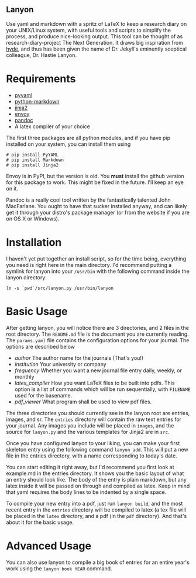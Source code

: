 Lanyon
----------------------
Use yaml and markdown with a spritz of LaTeX to keep a research diary on your 
UNIX/Linux system, with useful tools and scripts to simplify the process, and 
produce nice-looking output.  This tool can be thought of as
research-diary-project The Next Generation.  It draws big inspiration from
[hyde](http://hyde.github.com), and thus has been given the name of Dr. Jekyll's
eminently sceptical colleague, Dr. Hastie Lanyon.

Requirements
======================
* [pyyaml](http://pyyaml.org/wiki/PyYAML)
* [python-markdown](http://freewisdom.org/projects/python-markdown/)
* [jinja2](http://jinja.pocoo.org/docs/)
* [envoy](https://github.com/kennethreitz/envoy)
* [pandoc](http://johnmacfarlane.net/pandoc/)
* A latex compiler of your choice

The first three packages are all python modules, and if you have pip installed
on your system, you can install them using

    # pip install PyYAML
    # pip install Markdown
    # pip install Jinja2

Envoy is in PyPI, but the version is old.  You __must__ install the github
version for this package to work.  This might be fixed in the future.  I'll keep
an eye on it.

Pandoc is a really cool tool written by the fantastically talented John
MacFarlane.  You ought to have that sucker installed anyway, and can likely get
it through your distro's package manager (or from the website if you are on OS
X or Windows).

Installation
======================
I haven't yet put together an install script, so for the time being, everything
you need is right here in the main directory.  I'd recommend putting a symlink
for lanyon into your `/usr/bin` with the following command inside the lanyon
directory:

    ln -s `pwd`/src/lanyon.py /usr/bin/lanyon
	

Basic Usage
======================
After getting lanyon, you will notice there are 3 directories, and 2 files in
the root directory.  The `README.md` file is the document you are currently
reading.  The `params.yaml` file contains the configuration options for your
journal.  The options are described below

* _author_ The author name for the journals (That's you!)
* _institution_ Your university or company
* _frequency_ Whether you want a new journal file entry daily, weekly, or
  monthly
* _latex\_compiler_ How you want LaTeX files to be built into pdfs.  This option
  is a list of commands which will be run sequentially, with `FILENAME` used for
  the basename.
* _pdf\_viewer_ What program shall be used to view pdf files.

The three directories you should currently see in the lanyon root are entries,
images, and sr.  The `entries` directory will contain the raw text entries for
your journal. Any images you include will be placed in `images`, and the source
for `lanyon.py` and the various templates for Jinja2 are in `src`.

Once you have configured lanyon to your liking, you can make your first skeleton
entry using the following command `lanyon add`.  This will put a new file in the
entries directory, with a name corresponding to today's date.

You can start editing it right away, but I'd recommend you first look at
example.md in the entries directory.  It shows you the basic layout of what an
entry should look like.  The body of the entry is plain markdown, but any latex
inside it will be passed on through and compiled as latex.  Keep in mind that
yaml requires the body lines to be indented by a single space.

To compile your new entry into a pdf, just run `lanyon build`, and the most
recent entry in the `entries` directory will be compiled to latex (a tex file
will be placed in the `latex` directory, and a pdf (in the `pdf` directory).
And that's about it for the basic usage.

Advanced Usage
======================
You can also use lanyon to compile a big book of entries for an entire year's
work using the `lanyon book YEAR` command.
